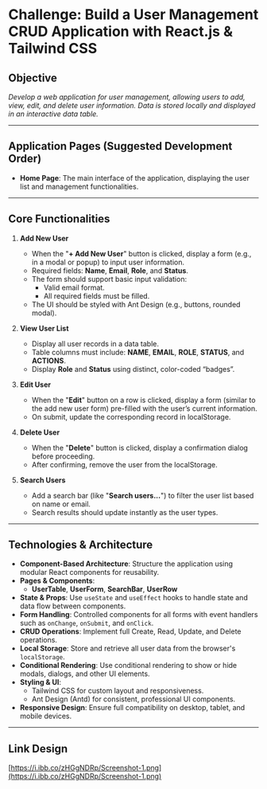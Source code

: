 # Challenge: Build a User Management CRUD Application with React.js & Tailwind CSS

## Objective

*Develop a web application for user management, allowing users to add, view, edit, and delete user information. Data is stored locally and displayed in an interactive data table.*

---

## Application Pages (Suggested Development Order)

- **Home Page**: The main interface of the application, displaying the user list and management functionalities.

---

## Core Functionalities

1. **Add New User**
   - When the "**+ Add New User**" button is clicked, display a form (e.g., in a modal or popup) to input user information.
   - Required fields: **Name**, **Email**, **Role**, and **Status**.
   - The form should support basic input validation:
     - Valid email format.
     - All required fields must be filled.
   - The UI should be styled with Ant Design (e.g., buttons, rounded modal).

2. **View User List**
   - Display all user records in a data table.
   - Table columns must include: **NAME**, **EMAIL**, **ROLE**, **STATUS**, and **ACTIONS**.
   - Display **Role** and **Status** using distinct, color-coded “badges”.

3. **Edit User**
   - When the "**Edit**" button on a row is clicked, display a form (similar to the add new user form) pre-filled with the user’s current information.
   - On submit, update the corresponding record in localStorage.

4. **Delete User**
   - When the "**Delete**" button is clicked, display a confirmation dialog before proceeding.
   - After confirming, remove the user from the localStorage.

5. **Search Users**
   - Add a search bar (like "**Search users...**") to filter the user list based on name or email.
   - Search results should update instantly as the user types.

---

## Technologies & Architecture

- **Component-Based Architecture**: Structure the application using modular React components for reusability.
- **Pages & Components**:
  - **UserTable**, **UserForm**, **SearchBar**, **UserRow**
- **State & Props**: Use `useState` and `useEffect` hooks to handle state and data flow between components.
- **Form Handling**: Controlled components for all forms with event handlers such as `onChange`, `onSubmit`, and `onClick`.
- **CRUD Operations**: Implement full Create, Read, Update, and Delete operations.
- **Local Storage**: Store and retrieve all user data from the browser's `localStorage`.
- **Conditional Rendering**: Use conditional rendering to show or hide modals, dialogs, and other UI elements.
- **Styling & UI**:
  - Tailwind CSS for custom layout and responsiveness.
  - Ant Design (Antd) for consistent, professional UI components.
- **Responsive Design**: Ensure full compatibility on desktop, tablet, and mobile devices.

---

## Link Design

[https://i.ibb.co/zHGgNDRp/Screenshot-1.png](https://i.ibb.co/zHGgNDRp/Screenshot-1.png)
